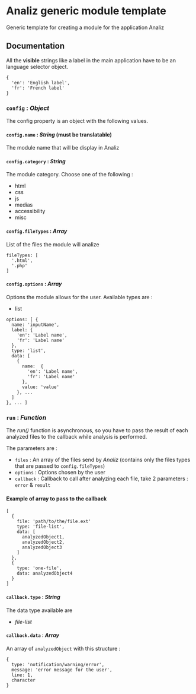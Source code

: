# Analiz generic module template
Generic template for creating a module for the application Analiz

## Documentation
All the **visible** strings like a label in the main application have to be an language selector object.
```
{
  'en': 'English label',
  'fr': 'French label'
}
```

### `config` : _Object_
The config property is an object with the following values.

#### `config.name` : _String_ **(must be translatable)**
The module name that will be display in Analiz

#### `config.category` : _String_
The module category. Choose one of the following :
- html
- css
- js
- medias
- accessibility
- misc

#### `config.fileTypes` : _Array_
List of the files the module will analize
```
fileTypes: [
  '.html',
  '.php'
]
```

#### `config.options` :  _Array_
Options the module allows for the user. Available types are :
- list

```
options: [ {
  name: 'inputName',
  label: {
    'en': 'Label name',
    'fr': 'Label name'
  },
  type: 'list',
  data: [
    {
      name:  {
        'en': 'Label name',
        'fr': 'Label name'
      },
      value: 'value'
    }, ...
  ]
}, ... ]
```

### `run` : _Function_
The _run()_ function is asynchronous, so you have to pass the result of each analyzed files to the callback while analysis is performed.

The parameters are :
- `files` : An array of the files send by _Analiz_ (contains only the files types that are passed to `config.fileTypes`)
- `options` : Options chosen by the user
- `callback` : Callback to call after analyzing each file, take 2 parameters : `error` & `result`

#### Example of array to pass to the callback
```
[
  {
    file: 'path/to/the/file.ext'
    type: 'file-list',
    data: [
      analyzedObject1,
      analyzedObject2,
      analyzedObject3
    ]
  },
  {
    type: 'one-file',
    data: analyzedObject4
  }
]
```

#### `callback.type` : _String_
The data type available are
- _file-list_

#### `callback.data` : _Array_
An array of `analyzedObject` with this structure :

```
{
  type: 'notification/warning/error',
  message: 'error message for the user',
  line: 1,
  character
}
```
